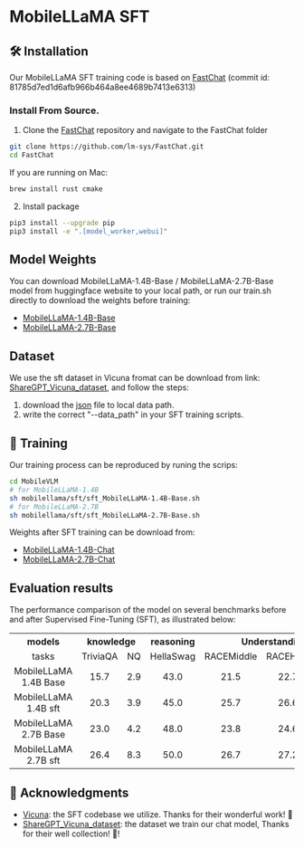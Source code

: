 # MobileLLaMA SFT

## 🛠️ Installation
Our MobileLLaMA SFT training code is based on [FastChat](https://github.com/lm-sys/FastChat) (commit id: 81785d7ed1d6afb966b464a8ee4689b7413e6313)

### Install From Source.
1. Clone the [FastChat](https://github.com/lm-sys/FastChat) repository and navigate to the FastChat folder
```bash
git clone https://github.com/lm-sys/FastChat.git
cd FastChat
```
If you are running on Mac:
```bash
brew install rust cmake
```
2. Install package
```bash
pip3 install --upgrade pip
pip3 install -e ".[model_worker,webui]"
```
## Model Weights

You can download MobileLLaMA-1.4B-Base / MobileLLaMA-2.7B-Base model from huggingface website to your local path, or run our train.sh directly to download the weights before training:
- [MobileLLaMA-1.4B-Base](https://huggingface.co/mtgv/MobileLLaMA-1.4B-Base)
- [MobileLLaMA-2.7B-Base](https://huggingface.co/mtgv/MobileLLaMA-2.7B-Base)

## Dataset
We use the sft dataset in Vicuna fromat can be download from link: [ShareGPT_Vicuna_dataset](https://huggingface.co/datasets/Aeala/ShareGPT_Vicuna_unfiltered), and follow the steps:
1. download the [json](https://huggingface.co/datasets/Aeala/ShareGPT_Vicuna_unfiltered/blob/main/ShareGPT_V4.3_unfiltered_cleaned_split.json) file to local data path.
2. write the correct "--data_path" in your SFT training scripts.

## 💎 Training
Our training process can be reproduced by runing the scrips:
```bash
cd MobileVLM
# for MobileLLaMA-1.4B
sh mobilellama/sft/sft_MobileLLaMA-1.4B-Base.sh
# for MobileLLaMA-2.7B
sh mobilellama/sft/sft_MobileLLaMA-2.7B-Base.sh
```
Weights after SFT training can be download from:
- [MobileLLaMA-1.4B-Chat](https://huggingface.co/mtgv/MobileLLaMA-1.4B-Chat)
- [MobileLLaMA-2.7B-Chat](https://huggingface.co/mtgv/MobileLLaMA-2.7B-Chat)
## Evaluation results
The performance comparison of the model on several benchmarks before and after Supervised Fine-Tuning (SFT), as illustrated below:

<table>
    <tr>
      <th style="text-align: center;">models</th>
      <th style="text-align: center;" colspan="2">knowledge</th>
      <th style="text-align: center;">reasoning</th>
      <th style="text-align: center;" colspan="3">Understanding</th>
    </tr>
    <tr>
      <td style="text-align: center;">tasks</td>
      <td style="text-align: center;">TriviaQA</td>
      <td style="text-align: center;">NQ</td>
      <td style="text-align: center;">HellaSwag</td>
      <td style="text-align: center;">RACEMiddle</td>
      <td style="text-align: center;">RACEHigh</td>
      <td style="text-align: center;">XSum</td>
    </tr>
    <tr>
        <td style="text-align: center;">MobileLLaMA 1.4B Base</td>
        <td style="text-align: center;">15.7</td>
        <td style="text-align: center;">2.9</td>
        <td style="text-align: center;">43.0</td>
        <td style="text-align: center;">21.5</td>
        <td style="text-align: center;">22.7</td>
        <td style="text-align: center;">18.0</td>
    </tr>
    <tr>
        <td style="text-align: center;">MobileLLaMA 1.4B sft</td>
        <td style="text-align: center;">20.3</td>
        <td style="text-align: center;">3.9</td>
        <td style="text-align: center;">45.0</td>
        <td style="text-align: center;">25.7</td>
        <td style="text-align: center;">26.6</td>
        <td style="text-align: center;">20.7</td>
    </tr>
    <tr>
      <td style="text-align: center;">MobileLLaMA 2.7B Base</td>
      <td style="text-align: center;">23.0</td>
      <td style="text-align: center;">4.2</td>
      <td style="text-align: center;">48.0</td>
      <td style="text-align: center;">23.8</td>
      <td style="text-align: center;">24.6</td>
      <td style="text-align: center;">16.8</td>
    </tr>
    <tr>
        <td style="text-align: center;">MobileLLaMA 2.7B sft</td>
        <td style="text-align: center;">26.4</td>
        <td style="text-align: center;">8.3</td>
        <td style="text-align: center;">50.0</td>
        <td style="text-align: center;">26.7</td>
        <td style="text-align: center;">27.2</td>
        <td style="text-align: center;">23.8</td>
    </tr>
  </table>


## 🤝 Acknowledgments
- [Vicuna](https://github.com/lm-sys/FastChat): the SFT codebase we utilize. Thanks for their wonderful work! 👏
- [ShareGPT_Vicuna_dataset](https://huggingface.co/datasets/Aeala/ShareGPT_Vicuna_unfiltered): the dataset we train our chat model, Thanks for their well collection! 👏!

